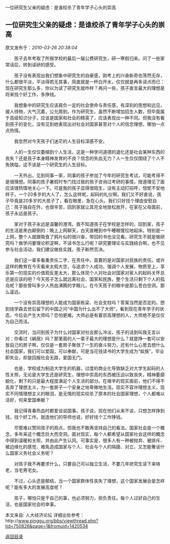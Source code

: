 一位研究生父亲的疑虑：是谁绞杀了青年学子心头的崇高
## 一位研究生父亲的疑虑：是谁绞杀了青年学子心头的崇高

 原文发布于：*2010-03-26 20:38:04*

　　孩子去年考取了所报学校的最后一届公费研究生，研一寒假归来。问了一些家常话后，转到读研的感受。

　　孩子没有表现出我们想象中研究生的自豪感，刚考上的兴奋新奇也荡然无存，什么都很平淡，平淡得若无其事，简直就是一杯白开水，仅仅就是再多读点而已：现在研究生那么多，你以为读了研究生就咋样？再问一些，孩子直言最大的理想是将来找个好工作，多挣钱。

　　我想象中的研究生应该肩负一定的社会使命与责任感，有深刻的思想和远见，接人待物，大气沉着，公允周到。作为研究生，虽然不断增加招生人数，但毕竟属于高级知识分子，应该是国家和社会的精英了，应该表现出一种不同。但我没有看到孩子的变化，没有见到她表现出对社会对国家甚至对个人的信念理想，哪怕一点点热情。

　　我忽然对今天孩子们迷茫的人生目标深感不安。

　　人的一生仅仅萎缩到个人生活，这是一种学问道德的退化还是社会某种东西的丧失？还是孩子本身精神发育的不良？信念的失血无力？人一生仅仅围绕了个人不免狭隘，这不该是一个研究生的人生目标。

　　一天外出，见到同事一家，同事的孩子参加了今年的研究生考试，可能考得不是很理想。同事的孩子暑假时专门找过我的孩子咨询过考研的事情，按道理见了面应该很热情地关心一下。可是我的孩子显得很陌生，没有主动打招呼，忸怩不安地样子。一个20多岁的大人了，怎么这样呢，起码的礼仪啊。我们又不好直说，孩子毕竟是20多岁的大孩子了，看在眼里，急在心头。我们只好找个理由安慰自己：孩子独自在外，也很辛苦，回到家就让其完全地放松放开，在家在父母面前，孩子永远是孩子。

　　家对于孩子永远是温馨的港湾。我不知道孩子在学校是怎样的，回到家，孩子的生活是黑白颠倒的：晚上上网聊天，白天直睡到中午睡眼惺忪地起床。特别是一上网，整个人就跟吸食了鸦片似的很兴奋，带回的书也没见看。研究生不就是做研究吗？做学问要理论积淀啊，不读书怎么行呢？研究要理论与实践结合啊，也不见参与社会活动，我们建议做些实践，孩子断然否决。

　　我们这一辈多看重责任二字，在责任中，首要的是对国家对民族的责任。或许这样的教育在今天看来太假大空，与追求个人成功，强调个人发展，物质至上，享乐第一的现实的价值观反差太大，那么体现个人对社会对国家对家人的起码关怀总还是应该的吧？今天孩子怎么就远离社会、国家和民族，整个生活只剩下个人的孤岛呢？那些曾叫多少人热血沸腾的字眼儿，在今天孩子的眼中是那么苍白空洞，那么遥远。

　　一个没有崇高理想的人能成为国家栋梁、社会支柱吗？答案当然是否定的。想到钱学森去世后留下的中国之问“中国为什么出不了大师”，看到现在青年学子的状态，今后会产生大师吗？恐怕更难。大师必是有着崇高理想的人，大师绝不是仅仅为自己而活。

　　交流时，当问到孩子为什么对国家对社会那么冷淡，孩子的话到叫我无言以对：你看过《蜗居》吗？那里面的人一辈子最大的理想是什么？就是挣一套可以安放自己的房子啊，仅仅是一套房子聚敛了一生的奋斗努力，还有什么心思去想什么社会国家，我们可以爱国，可以奉献，可是当花钱读书的大学生成为“蚁族”，毕业即失业，却是回报社会无路，爱国无门。

　　也是，学校成为制造大学生的机器，过度的商业化导致缺乏对大学生起码的人性关照，无论是大学生还是研究生，理想中崇高的东西被压迫以致丧失，精神萎靡蜕化，剩下的只是最大程度满足个人生活的部分。在艰辛的现实面前，他们不得不丢弃了理想主义，为一套房子一个安身之地卑微地生活。现实不容许理想主义，现实不同情理想主义的眼泪，是无情的现实绞杀了原本的社会国家理想，个人都难以活好，何来爱国奉献？

　　我记得青春热血时都爱谈说国事。孩子说，现在他们从来不谈，只想怎样挣到钱，找个好工作。就连他们的导师也说，好好找个工作挣钱。

　　尽管难以赞同孩子的观点，但我也不敢再坚持自己的看法。国家社会是一个概念，多年来这个概念巨大而空洞。面对现实，每个人都希望从国家社会这样的概念中得到温暖和关照，并由此产生认同。可事实是，很多人有一种被抛弃、被排斥、被边缘化的感觉，难免造成国家与个人、社会与个人的隔膜、对立，又怎能奢谈什么国家义务社会义务呢？

　　对孩子我不再要求什么，只要自己可以独立生活，不要几年研究生读下来啃老，当宅男宅女。

　　不过，心头还是郁结，当一个国家群体性丧失了理想，这个国家发展会是怎样呢？能有多大的发展高度呢？

　　孩子，哪怕只是干自己的事，也必须努力，担负责任。每个人过好自己的生活，也是国家社会的幸事。

本文来自&#58; 人大经济论坛
详细出处参考：http&#58;//www.pinggu.org/bbs/viewthread.php?tid=750826&page=1&fromuid=1420534

[返回目录](index.html)
